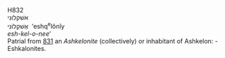<body>
  <p>H832<br>  אשׁקלוני  <br> אֶשׁקְלוֹנִי  ‎  ‘eshq<sup>e</sup>lônı̂y  <br><i>esh-kel-o-nee‘ </i><br>Patrial from <a href="h0831.htm">831</a>  an <i>Ashkelonite</i> (collectively) or inhabitant of Ashkelon: - Eshkalonites.<br></p>
 </body>
